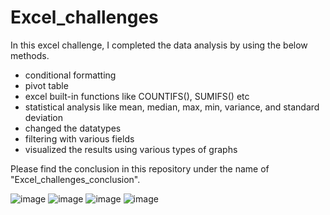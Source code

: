 # Excel_challenges

In this excel challenge, I completed the data analysis by using the below methods.
 
* conditional formatting
* pivot table
* excel built-in functions like COUNTIFS(), SUMIFS() etc 
* statistical analysis like mean, median, max, min, variance, and standard deviation
* changed the datatypes 
* filtering with various fields
* visualized the results using various types of graphs

Please find the conclusion in this repository under the name of "Excel_challenges_conclusion". 

![image](https://user-images.githubusercontent.com/113545468/216434569-edb3d64b-467a-472f-b15a-e7587b1034f0.png)
![image](https://user-images.githubusercontent.com/113545468/216434631-48037318-19ca-4d3d-b272-45b8892a4daa.png)
![image](https://user-images.githubusercontent.com/113545468/216434674-ede6c1c0-6b8f-4c94-9265-90b02db6c7f6.png)
![image](https://user-images.githubusercontent.com/113545468/216434731-803aca33-cc3b-49d8-90a5-6eee0bcbc1a5.png)

